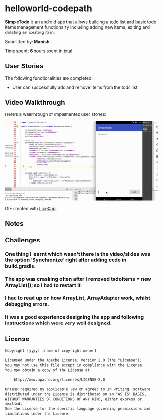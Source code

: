 # helloworld-codepath

**SimpleTodo** is an android app that allows building a todo list and basic todo items management functionality including adding new items, editing and deleting an existing item.

Submitted by: **Manish**

Time spent: **6** hours spent in total

## User Stories

The following functionalities are completed:

*  User can successfully add and remove items from the todo list

## Video Walkthrough 

Here's a walkthrough of implemented user stories:

<img src='https://github.com/manishkantamneni/helloworld-codepath/blob/master/bootcamp-1.gif' title='GIF Walkthrough' width='' alt='Video Walkthrough' />

GIF created with [LiceCap](http://www.cockos.com/licecap/).

## Notes

## Challenges
 ### One thing I learnt which wasn't there in the video/slides was the option 'Synchronize' right after adding code in build.gradle.
 ### The app was crashing often after I removed todoItems = new ArrayList<String>(); so I had to restart it.
 ### I had to read up on how ArrayList, ArrayAdapter work, whilst debugging errors. 
 ### It was a good experience designing the app and following instructions which were very well designed.


## License

    Copyright [yyyy] [name of copyright owner]

    Licensed under the Apache License, Version 2.0 (the "License");
    you may not use this file except in compliance with the License.
    You may obtain a copy of the License at

        http://www.apache.org/licenses/LICENSE-2.0

    Unless required by applicable law or agreed to in writing, software
    distributed under the License is distributed on an "AS IS" BASIS,
    WITHOUT WARRANTIES OR CONDITIONS OF ANY KIND, either express or implied.
    See the License for the specific language governing permissions and
    limitations under the License.
